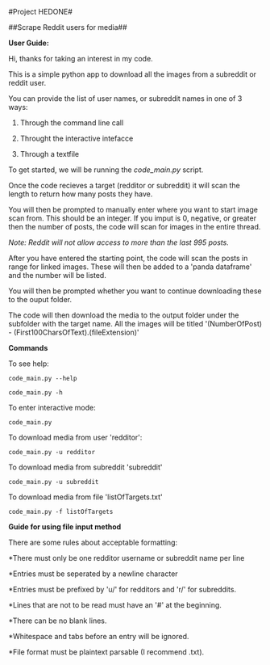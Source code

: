 #Project HEDONE#

##Scrape Reddit users for media##


**User Guide:**

Hi, thanks for taking an interest in my code.


This is a simple python app to download all the images from a subreddit or reddit user.


You can provide the list of user names, or subreddit names in one of 3 ways:

1. Through the command line call

2. Throught the interactive intefacce

3. Through a textfile



To get started, we will be running the _code_main.py_ script.



Once the code recieves a target (redditor or subreddit) it will scan the length to return how many posts they have.



You will then be prompted to manually enter where you want to start image scan from. This should be an integer. If you imput is 0, negative, or greater then the number of posts, the code will scan for images in the entire thread.

_Note: Reddit will not allow access to more than the last 995 posts._



After you have entered the starting point, the code will scan the posts in range for linked images. These will then be added to a 'panda dataframe' and the number will be listed.



You will then be prompted whether you want to continue downloading these to the ouput folder.


The code will then download the media to the output folder under the subfolder with the target name. All the images will be titled '(NumberOfPost) - (First100CharsOfText).(fileExtension)'



**Commands**

To see help:

`code_main.py --help`

`code_main.py -h`


To enter interactive mode:

`code_main.py`


To download media from user 'redditor':

`code_main.py -u redditor`


To download media from subreddit 'subreddit'

`code_main.py -u subreddit`


To download media from file 'listOfTargets.txt'

`code_main.py -f listOfTargets`


**Guide for using file input method**

There are some rules about acceptable formatting:

*There must only be one redditor username or subreddit name per line

*Entries must be seperated by a newline character

*Entries must be prefixed by 'u/' for redditors and 'r/' for subreddits.

*Lines that are not to be read must have an '#' at the beginning.

*There can be no blank lines.

*Whitespace and tabs before an entry will be ignored.

*File format must be plaintext parsable (I recommend .txt).
